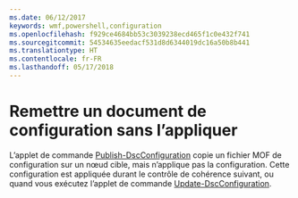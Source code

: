 ```yaml
---
ms.date: 06/12/2017
keywords: wmf,powershell,configuration
ms.openlocfilehash: f929ce4684bb53c3039238ecd465f1c0e432f741
ms.sourcegitcommit: 54534635eedacf531d8d6344019dc16a50b8b441
ms.translationtype: HT
ms.contentlocale: fr-FR
ms.lasthandoff: 05/17/2018
---
```

# <a name="deliver-a-configuration-document-without-applying"></a>Remettre un document de configuration sans l’appliquer

L’applet de commande [Publish-DscConfiguration](https://technet.microsoft.com/library/mt517875.aspx) copie un fichier MOF de configuration sur un nœud cible, mais n’applique pas la configuration.
Cette configuration est appliquée durant le contrôle de cohérence suivant, ou quand vous exécutez l’applet de commande [Update-DscConfiguration](https://technet.microsoft.com/library/mt143541.aspx).
